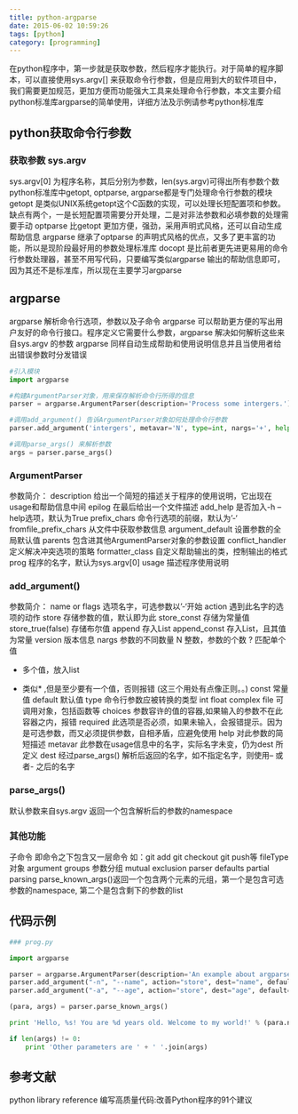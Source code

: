 ```yaml
---
title: python-argparse
date: 2015-06-02 10:59:26
tags: [python]
category: [programming]
---
```


在python程序中，第一步就是获取参数，然后程序才能执行。对于简单的程序脚本，可以直接使用sys.argv[] 来获取命令行参数，但是应用到大的软件项目中，我们需要更加规范，更加方便而功能强大工具来处理命令行参数，本文主要介绍python标准库argparse的简单使用，详细方法及示例请参考python标准库

## python获取命令行参数

### 获取参数 sys.argv

sys.argv[0] 为程序名称，其后分别为参数，len(sys.argv)可得出所有参数个数
python标准库中getopt, optparse, argparse都是专门处理命令行参数的模块
getopt 是类似UNIX系统getopt这个C函数的实现，可以处理长短配置项和参数。缺点有两个，一是长短配置项需要分开处理，二是对非法参数和必填参数的处理需要手动
optparse 比getopt 更加方便，强劲，采用声明式风格，还可以自动生成帮助信息
argparse 继承了optparse 的声明式风格的优点，又多了更丰富的功能，所以是现阶段最好用的参数处理标准库
docopt 是比前者更先进更易用的命令行参数处理器，甚至不用写代码，只要编写类似argparse 输出的帮助信息即可，因为其还不是标准库，所以现在主要学习argparse

## argparse

argparse 解析命令行选项，参数以及子命令
argparse 可以帮助更方便的写出用户友好的命令行接口。程序定义它需要什么参数，argparse 解决如何解析这些来自sys.argv 的参数
argparse 同样自动生成帮助和使用说明信息并且当使用者给出错误参数时分发错误

``` python
#引入模块
import argparse

#构建ArgumentParser对象，用来保存解析命令行所得的信息
parser = argparse.ArgumentParser(description='Process some intergers.')

#调用add_argument() 告诉ArgumentParser对象如何处理命令行参数
parser.add_argument('intergers', metavar='N', type=int, nargs='+', help='an interger for the accumulator')

#调用parse_args() 来解析参数
args = parser.parse_args()
```

### ArgumentParser

参数简介：
description 给出一个简短的描述关于程序的使用说明，它出现在usage和帮助信息中间
epilog 在最后给出一个文件描述
add_help 是否加入-h –help选项，默认为True
prefix_chars 命令行选项的前缀，默认为’-‘
fromfile_prefix_chars 从文件中获取参数信息
argument_default 设置参数的全局默认值
parents 包含进其他ArgumentParser对象的参数设置
conflict_handler 定义解决冲突选项的策略
formatter_class 自定义帮助输出的类，控制输出的格式
prog 程序的名字，默认为sys.argv[0]
usage 描述程序使用说明

### add_argument()

参数简介：
name or flags 选项名字，可选参数以’-‘开始
action 遇到此名字的选项的动作
store 存储参数的值，默认即为此
store_const 存储为常量值
store_true(false) 存储布尔值
append 存入List
append_const 存入List，且其值为常量
version 版本信息
nargs 参数的不同数量
N 整数，参数的个数
? 匹配单个值
* 多个值，放入list
+ 类似* ,但是至少要有一个值，否则报错 (这三个用处有点像正则。。)
    const 常量值
    default 默认值
    type 命令行参数应被转换的类型
    int
    float
    complex
    file
    可调用对象，包括函数等
    choices 参数容许的值的容器,如果输入的参数不在此容器之内，报错
    required 此选项是否必须，如果未输入，会报错提示。因为是可选参数，而又必须提供参数，自相矛盾，应避免使用
    help 对此参数的简短描述
    metavar 此参数在usage信息中的名字，实际名字未变，仍为dest 所定义
    dest 经过parse_args() 解析后返回的名字，如不指定名字，则使用– 或者- 之后的名字

### parse_args()

默认参数来自sys.argv
返回一个包含解析后的参数的namespace

### 其他功能

子命令 即命令之下包含又一层命令 如：git add git checkout git push等
fileType对象
argument groups 参数分组
mutual exclusion
parser defaults
partial parsing parse_known_args()返回一个包含两个元素的元组，第一个是包含可选参数的namespace, 第二个是包含剩下的参数的list


## 代码示例

``` python
### prog.py

import argparse

parser = argparse.ArgumentParser(description='An example about argparse')
parser.add_argument("-n", "--name", action="store", dest="name", default="hero", help="Get your name. [%(default)s]")
parser.add_argument("-a", "--age", action="store", dest="age", default="18", type=int, help="Get your age. [%(default)s]")

(para, args) = parser.parse_known_args()

print 'Hello, %s! You are %d years old. Welcome to my world!' % (para.name, para.age)

if len(args) != 0:
    print 'Other parameters are ' + ' '.join(args)
```

## 参考文献

python library reference
编写高质量代码:改善Python程序的91个建议
